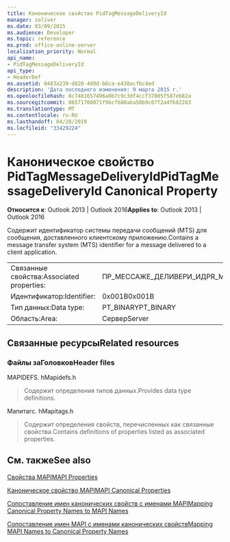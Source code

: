 ```yaml
---
title: Каноническое свойство PidTagMessageDeliveryId
manager: soliver
ms.date: 03/09/2015
ms.audience: Developer
ms.topic: reference
ms.prod: office-online-server
localization_priority: Normal
api_name:
- PidTagMessageDeliveryId
api_type:
- HeaderDef
ms.assetid: 0483a239-d820-4d9d-b6ca-e438acfbc4ed
description: 'Дата последнего изменения: 9 марта 2015 г.'
ms.openlocfilehash: 8c7481657496a0b7c9c3df4ccf37805f587eb82a
ms.sourcegitcommit: 8657170d071f9bcf680aba50b9c07f2a4fb82283
ms.translationtype: MT
ms.contentlocale: ru-RU
ms.lasthandoff: 04/28/2019
ms.locfileid: "33429224"
---
```

# <a name="pidtagmessagedeliveryid-canonical-property"></a><span data-ttu-id="9d681-103">Каноническое свойство PidTagMessageDeliveryId</span><span class="sxs-lookup"><span data-stu-id="9d681-103">PidTagMessageDeliveryId Canonical Property</span></span>

  
  
<span data-ttu-id="9d681-104">**Относится к**: Outlook 2013 | Outlook 2016</span><span class="sxs-lookup"><span data-stu-id="9d681-104">**Applies to**: Outlook 2013 | Outlook 2016</span></span> 
  
<span data-ttu-id="9d681-105">Содержит идентификатор системы передачи сообщений (MTS) для сообщения, доставленного клиентскому приложению.</span><span class="sxs-lookup"><span data-stu-id="9d681-105">Contains a message transfer system (MTS) identifier for a message delivered to a client application.</span></span>
  
|||
|:-----|:-----|
|<span data-ttu-id="9d681-106">Связанные свойства:</span><span class="sxs-lookup"><span data-stu-id="9d681-106">Associated properties:</span></span>  <br/> |<span data-ttu-id="9d681-107">ПР_МЕССАЖЕ_ДЕЛИВЕРИ_ИД</span><span class="sxs-lookup"><span data-stu-id="9d681-107">PR_MESSAGE_DELIVERY_ID</span></span>  <br/> |
|<span data-ttu-id="9d681-108">Идентификатор:</span><span class="sxs-lookup"><span data-stu-id="9d681-108">Identifier:</span></span>  <br/> |<span data-ttu-id="9d681-109">0x001B</span><span class="sxs-lookup"><span data-stu-id="9d681-109">0x001B</span></span>  <br/> |
|<span data-ttu-id="9d681-110">Тип данных:</span><span class="sxs-lookup"><span data-stu-id="9d681-110">Data type:</span></span>  <br/> |<span data-ttu-id="9d681-111">PT_BINARY</span><span class="sxs-lookup"><span data-stu-id="9d681-111">PT_BINARY</span></span>  <br/> |
|<span data-ttu-id="9d681-112">Область:</span><span class="sxs-lookup"><span data-stu-id="9d681-112">Area:</span></span>  <br/> |<span data-ttu-id="9d681-113">Сервер</span><span class="sxs-lookup"><span data-stu-id="9d681-113">Server</span></span>  <br/> |
   
## <a name="related-resources"></a><span data-ttu-id="9d681-114">Связанные ресурсы</span><span class="sxs-lookup"><span data-stu-id="9d681-114">Related resources</span></span>

### <a name="header-files"></a><span data-ttu-id="9d681-115">Файлы заГоловков</span><span class="sxs-lookup"><span data-stu-id="9d681-115">Header files</span></span>

<span data-ttu-id="9d681-116">MAPIDEFS. h</span><span class="sxs-lookup"><span data-stu-id="9d681-116">Mapidefs.h</span></span>
  
> <span data-ttu-id="9d681-117">Содержит определения типов данных.</span><span class="sxs-lookup"><span data-stu-id="9d681-117">Provides data type definitions.</span></span>
    
<span data-ttu-id="9d681-118">Мапитагс. h</span><span class="sxs-lookup"><span data-stu-id="9d681-118">Mapitags.h</span></span>
  
> <span data-ttu-id="9d681-119">Содержит определения свойств, перечисленных как связанные свойства.</span><span class="sxs-lookup"><span data-stu-id="9d681-119">Contains definitions of properties listed as associated properties.</span></span>
    
## <a name="see-also"></a><span data-ttu-id="9d681-120">См. также</span><span class="sxs-lookup"><span data-stu-id="9d681-120">See also</span></span>



[<span data-ttu-id="9d681-121">Свойства MAPI</span><span class="sxs-lookup"><span data-stu-id="9d681-121">MAPI Properties</span></span>](mapi-properties.md)
  
[<span data-ttu-id="9d681-122">Каноническое свойство MAPI</span><span class="sxs-lookup"><span data-stu-id="9d681-122">MAPI Canonical Properties</span></span>](mapi-canonical-properties.md)
  
[<span data-ttu-id="9d681-123">Сопоставление имен канонических свойств с именами MAPI</span><span class="sxs-lookup"><span data-stu-id="9d681-123">Mapping Canonical Property Names to MAPI Names</span></span>](mapping-canonical-property-names-to-mapi-names.md)
  
[<span data-ttu-id="9d681-124">Сопоставление имен MAPI с именами канонических свойств</span><span class="sxs-lookup"><span data-stu-id="9d681-124">Mapping MAPI Names to Canonical Property Names</span></span>](mapping-mapi-names-to-canonical-property-names.md)

